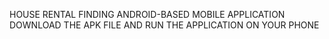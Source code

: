 HOUSE RENTAL FINDING ANDROID-BASED MOBILE APPLICATION
DOWNLOAD THE APK FILE AND RUN THE APPLICATION ON YOUR PHONE
